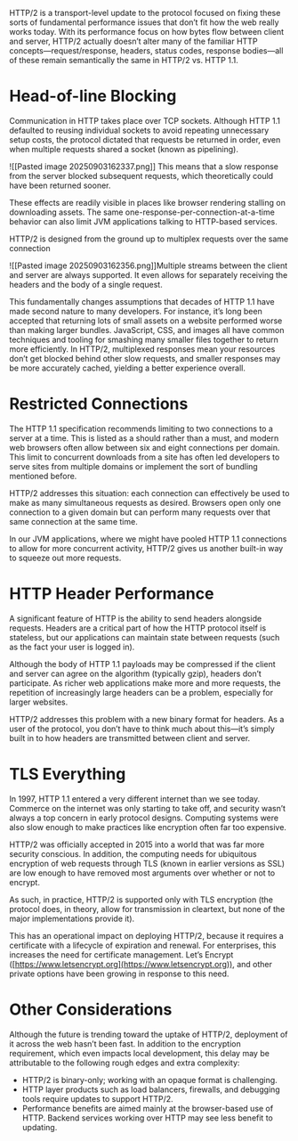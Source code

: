 HTTP/2 is a transport-level update to the protocol focused on fixing these sorts of fundamental performance issues that don’t fit how the web really works today. With its performance focus on how bytes flow between client and server, HTTP/2 actually doesn’t alter many of the familiar HTTP concepts—request/response, headers, status codes, response bodies—all of these remain semantically the same in HTTP/2 vs. HTTP 1.1.

# Head-of-line Blocking

Communication in HTTP takes place over TCP sockets. Although HTTP 1.1 defaulted to reusing individual sockets to avoid repeating unnecessary setup costs, the protocol dictated that requests be returned in order, even when multiple requests shared a socket (known as pipelining).

![[Pasted image 20250903162337.png]]
This means that a slow response from the server blocked subsequent requests, which theoretically could have been returned sooner.

These effects are readily visible in places like browser rendering stalling on downloading assets. The same one-response-per-connection-at-a-time behavior can also limit JVM applications talking to HTTP-based services.

HTTP/2 is designed from the ground up to multiplex requests over the same connection

![[Pasted image 20250903162356.png]]Multiple streams between the client and server are always supported. It even allows for separately receiving the headers and the body of a single request.

This fundamentally changes assumptions that decades of HTTP 1.1 have made second nature to many developers. For instance, it’s long been accepted that returning lots of small assets on a website performed worse than making larger bundles. JavaScript, CSS, and images all have common techniques and tooling for smashing many smaller files together to return more efficiently. In HTTP/2, multiplexed responses mean your resources don’t get blocked behind other slow requests, and smaller responses may be more accurately cached, yielding a better experience overall.

# Restricted Connections

The HTTP 1.1 specification recommends limiting to two connections to a server at a time. This is listed as a should rather than a must, and modern web browsers often allow between six and eight connections per domain. This limit to concurrent downloads from a site has often led developers to serve sites from multiple domains or implement the sort of bundling mentioned before.

HTTP/2 addresses this situation: each connection can effectively be used to make as many simultaneous requests as desired. Browsers open only one connection to a given domain but can perform many requests over that same connection at the same time.

In our JVM applications, where we might have pooled HTTP 1.1 connections to allow for more concurrent activity, HTTP/2 gives us another built-in way to squeeze out more requests.

# HTTP Header Performance

A significant feature of HTTP is the ability to send headers alongside requests. Headers are a critical part of how the HTTP protocol itself is stateless, but our applications can maintain state between requests (such as the fact your user is logged in).

Although the body of HTTP 1.1 payloads may be compressed if the client and server can agree on the algorithm (typically gzip), headers don’t participate. As richer web applications make more and more requests, the repetition of increasingly large headers can be a problem, especially for larger websites.

HTTP/2 addresses this problem with a new binary format for headers. As a user of the protocol, you don’t have to think much about this—it’s simply built in to how headers are transmitted between client and server.

# TLS Everything

In 1997, HTTP 1.1 entered a very different internet than we see today. Commerce on the internet was only starting to take off, and security wasn’t always a top concern in early protocol designs. Computing systems were also slow enough to make practices like encryption often far too expensive.

HTTP/2 was officially accepted in 2015 into a world that was far more security conscious. In addition, the computing needs for ubiquitous encryption of web requests through TLS (known in earlier versions as SSL) are low enough to have removed most arguments over whether or not to encrypt.

As such, in practice, HTTP/2 is supported only with TLS encryption (the protocol does, in theory, allow for transmission in cleartext, but none of the major implementations provide it).

This has an operational impact on deploying HTTP/2, because it requires a certificate with a lifecycle of expiration and renewal. For enterprises, this increases the need for certificate management. Let’s Encrypt ([https://www.letsencrypt.org](https://www.letsencrypt.org)), and other private options have been growing in response to this need.

# Other Considerations

Although the future is trending toward the uptake of HTTP/2, deployment of it across the web hasn’t been fast. In addition to the encryption requirement, which even impacts local development, this delay may be attributable to the following rough edges and extra complexity:

- HTTP/2 is binary-only; working with an opaque format is challenging.
- HTTP layer products such as load balancers, firewalls, and debugging tools require updates to support HTTP/2.
- Performance benefits are aimed mainly at the browser-based use of HTTP. Backend services working over HTTP may see less benefit to updating.